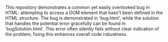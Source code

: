 This repository demonstrates a common yet easily overlooked bug in HTML: attempting to access a DOM element that hasn't been defined in the HTML structure. The bug is demonstrated in 'bug.html', while the solution that handles the potential error gracefully can be found in 'bugSolution.html'. This error often silently fails without clear indication of the problem; fixing this enhances overall code robustness.